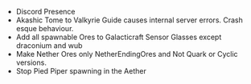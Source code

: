 - Discord Presence
- Akashic Tome to Valkyrie Guide causes internal server errors. Crash esque behaviour.
- Add all spawnable Ores to Galacticraft Sensor Glasses except draconium and wub
- Make Nether Ores only NetherEndingOres and Not Quark or Cyclic versions.
- Stop Pied Piper spawning in the Aether
